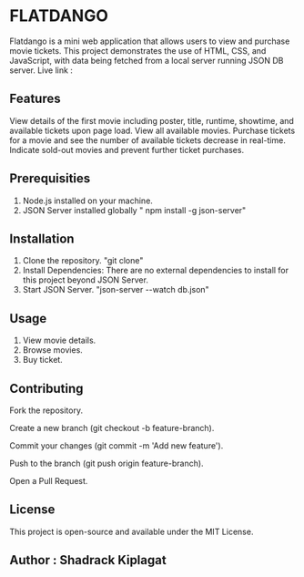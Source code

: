 # FLATDANGO
Flatdango is a mini web application that allows users to view and purchase movie tickets. This project demonstrates the use of HTML, CSS, and JavaScript, with data being fetched from a local server running JSON DB server.
Live link : 
## Features
View details of the first movie including poster, title, runtime, showtime, and available tickets upon page load.
View all available movies.
Purchase tickets for a movie and see the number of available tickets decrease in real-time.
Indicate sold-out movies and prevent further ticket purchases.

## Prerequisities
1. Node.js installed on your machine.
2. JSON Server installed globally  " npm install -g json-server"

## Installation
1. Clone the repository. "git clone"
2. Install Dependencies: There are no external dependencies to install for this project beyond JSON Server.
3. Start JSON Server. "json-server --watch db.json"

## Usage
1. View movie details.
2. Browse movies.
3. Buy ticket.

## Contributing 
Fork the repository.

Create a new branch (git checkout -b feature-branch).

Commit your changes (git commit -m 'Add new feature').

Push to the branch (git push origin feature-branch).

Open a Pull Request.

## License 
This project is open-source and available under the MIT License.

## Author : Shadrack Kiplagat
